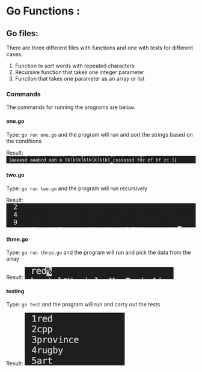 # Go Functions :

## Go files:

There are three different files with functions and one with tests for different cases.

<ol>
<li>Function to sort words with repeated characters</li>
<li>Recursive function that takes one integer parameter</li>
<li>Function that takes one parameter as an array or list</li>
</ol>

### Commands

The commands for running the programs are below.

#### one.go

Type: `go run one.go` and the program will run and sort the strings based on the conditions

<div>Result: <span><img src="onegoimage.png" alt="one.go solution" > </span> </div>

#### two.go

Type: `go run two.go` and the program will run recursively

<div>Result: <span><img src="twogoimage.png" alt="two.go solution" > </span> </div>

#### three.go

Type: `go run three.go` and the program will run and pick the data from the array

<div>Result: <span><img src="threegoimage.png" alt="three.go solution" > </span> </div>

#### testing

Type: `go test` and the program will run and carry out the tests

<div>Result: <span><img src="testgoimage.png" alt="test.go solution" > </span> </div>
